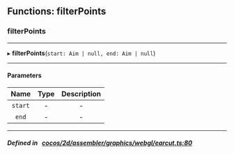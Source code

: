 ## Functions: filterPoints

### filterPoints


___
▸ **filterPoints**(`start: Aim | null, end: Aim | null`)
___


#### Parameters

| Name | Type | Description |
| :------: | :------: | :------: |
| `start` | - | - |
| `end` | - | - |

___


##### Defined in &nbsp;   [cocos/2d/assembler/graphics/webgl/earcut.ts:80](https://github.com/cocos-creator/engine/blob/c7bf6b8a9/cocos/2d/assembler/graphics/webgl/earcut.ts#L80)&nbsp;

